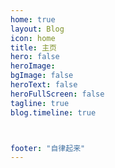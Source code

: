 ```yaml
---
home: true
layout: Blog
icon: home
title: 主页
hero: false
heroImage:
bgImage: false
heroText: false
heroFullScreen: false
tagline: true
blog.timeline: true



footer: "自律起来"
---
```



